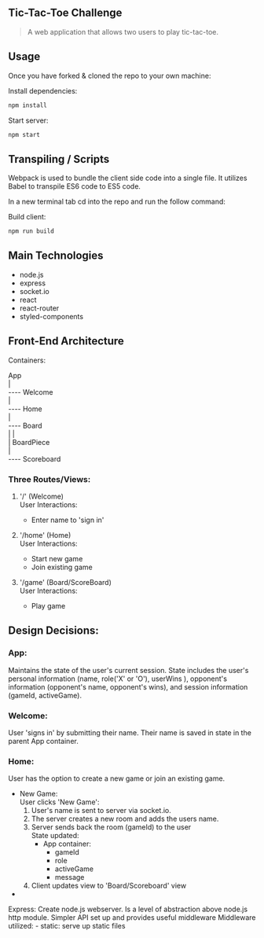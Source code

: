 ## Tic-Tac-Toe Challenge 

> A web application that allows two users to play tic-tac-toe.  


## Usage

Once you have forked & cloned the repo to your own machine:

Install dependencies:
```sh
npm install
```
Start server:
```sh
npm start
```

## Transpiling / Scripts
Webpack is used to bundle the client side code into a single file. It utilizes Babel to transpile ES6 code to ES5 code. 

In a new terminal tab cd into the repo and run the follow command:

Build client:
```sh
npm run build
```

## Main Technologies

- node.js 
- express
- socket.io
- react
- react-router
- styled-components

## Front-End Architecture

Containers: 

App  
 |  
 ---- Welcome  
 |  
 ---- Home  
 |  
 ---- Board  
 |      |  
 |      BoardPiece  
 |  
 ---- Scoreboard  

### Three Routes/Views:
   1. '/' (Welcome)  
     User Interactions:   
        - Enter name to 'sign in'  

   2. '/home' (Home)  
     User Interactions:  
        - Start new game  
        - Join existing game   

   3. '/game' (Board/ScoreBoard)  
     User Interactions:  
        - Play game  

## Design Decisions:

### App:
Maintains the state of the user's current session. State includes the user's personal information (name, role('X' or 'O'), userWins ), opponent's information (opponent's name, opponent's wins), and session information (gameId, activeGame).

### Welcome:
User 'signs in' by submitting their name. Their name is saved in state in the parent App container.

### Home:
User has the option to create a new game or join an existing game.
  - New Game:  
    User clicks 'New Game':  
      1. User's name is sent to server via socket.io.  
      2. The server creates a new room and adds the users name.   
      3. Server sends back the room (gameId) to the user  
         State updated:  
           - App container:   
             - gameId  
             - role  
             - activeGame  
             - message  
      4. Client updates view to 'Board/Scoreboard' view  
  -   

   

Express: Create node.js webserver. Is a level of abstraction above node.js http module. Simpler API set up and provides useful middleware 
  Middleware utilized: 
    - static: serve up static files